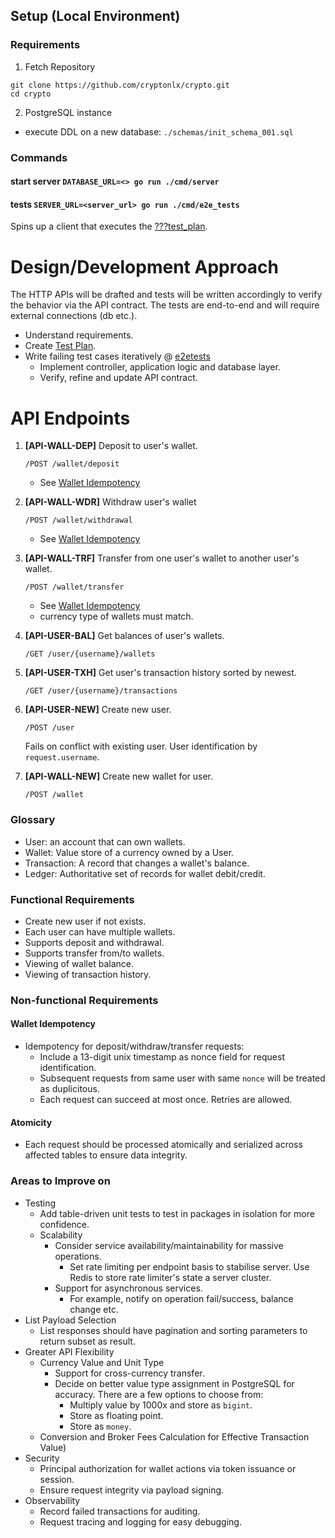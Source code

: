 ## Setup (Local Environment)

### Requirements

1. Fetch Repository

``` /bin/sh
git clone https://github.com/cryptonlx/crypto.git
cd crypto
```

2. PostgreSQL instance

- execute DDL on a new database: `./schemas/init_schema_001.sql`

### Commands

#### start server `DATABASE_URL=<> go run ./cmd/server`

#### tests `SERVER_URL=<server_url> go run ./cmd/e2e_tests`

Spins up a client that executes the [???test_plan](???).

# Design/Development Approach

The HTTP APIs will be drafted and tests will be written accordingly to verify the behavior via the API contract.
The tests are end-to-end and will require external connections (db etc.).

- Understand requirements.
- Create [Test Plan](./test_plan.md).
- Write failing test cases iteratively @ [e2etests](./cmd/e2e_tests)
    - Implement controller, application logic and database layer.
    - Verify, refine and update API contract.

# API Endpoints

1. **[API-WALL-DEP]** Deposit to user's wallet.

   `/POST /wallet/deposit`

    - See [Wallet Idempotency](#wallet-idempotency)
2. **[API-WALL-WDR]** Withdraw user's wallet

   `/POST /wallet/withdrawal`

    - See [Wallet Idempotency](#wallet-idempotency)
3. **[API-WALL-TRF]** Transfer from one user's wallet to another user's wallet.

   `/POST /wallet/transfer`

    - See [Wallet Idempotency](#wallet-idempotency)
    - currency type of wallets must match.
4. **[API-USER-BAL]** Get balances of user's wallets.

   `/GET /user/{username}/wallets`

5. **[API-USER-TXH]** Get user's transaction history sorted by newest.

   `/GET /user/{username}/transactions`

6. **[API-USER-NEW]** Create new user.

   `/POST /user`

   Fails on conflict with existing user. User identification by `request.username`.
7. **[API-WALL-NEW]** Create new wallet for user.

   `/POST /wallet`

### Glossary

- User: an account that can own wallets.
- Wallet: Value store of a currency owned by a User.
- Transaction: A record that changes a wallet's balance.
- Ledger: Authoritative set of records for wallet debit/credit.

### Functional Requirements

- Create new user if not exists.
- Each user can have multiple wallets.
- Supports deposit and withdrawal.
- Supports transfer from/to wallets.
- Viewing of wallet balance.
- Viewing of transaction history.

### Non-functional Requirements

#### Wallet Idempotency

- Idempotency for deposit/withdraw/transfer requests:
    - Include a 13-digit unix timestamp as nonce field for request identification.
    - Subsequent requests from same user with same `nonce` will be treated as duplicitous.
    - Each request can succeed at most once. Retries are allowed.

#### Atomicity

- Each request should be processed atomically and serialized across affected tables to ensure data integrity.

### Areas to Improve on

- Testing
    - Add table-driven unit tests to test in packages in isolation for more confidence.
  - Scalability
      - Consider service availability/maintainability for massive operations.
          - Set rate limiting per endpoint basis to stabilise server. Use Redis to store rate limiter's state a server
            cluster.
      - Support for asynchronous services.
          - For example, notify on operation fail/success, balance change etc.
- List Payload Selection
    - List responses should have pagination and sorting parameters to return subset as result.
- Greater API Flexibility
    - Currency Value and Unit Type
        - Support for cross-currency transfer.
        - Decide on better value type assignment in PostgreSQL for accuracy. There are a few options to choose from:
            - Multiply value by 1000x and store as `bigint`.
            - Store as floating point.
            - Store as `money`.
    - Conversion and Broker Fees Calculation for Effective Transaction Value)
- Security
    - Principal authorization for wallet actions via token issuance or session.
    - Ensure request integrity via payload signing.
- Observability
    - Record failed transactions for auditing.
    - Request tracing and logging for easy debugging.
